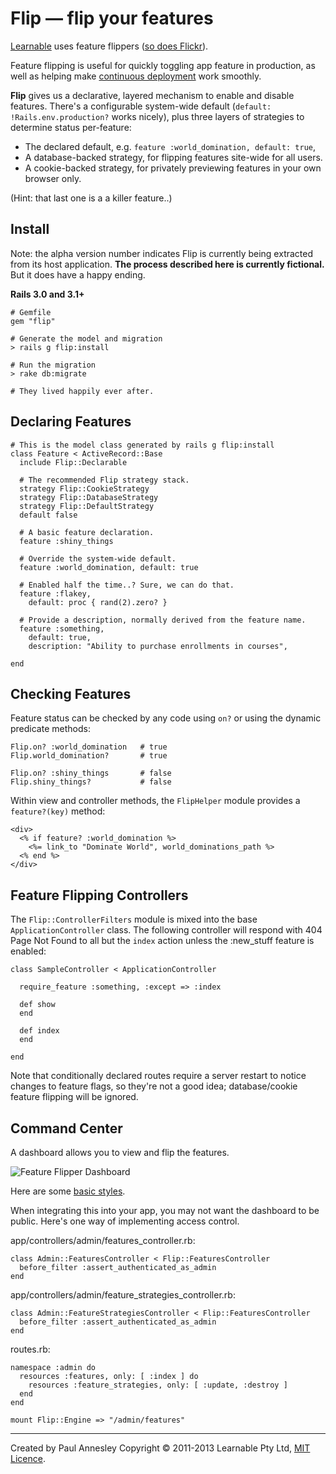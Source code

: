 Flip &mdash; flip your features
================

[Learnable](https://learnable.com) uses feature flippers ([so does Flickr](http://code.flickr.com/blog/2009/12/02/flipping-out/)).

Feature flipping is useful for quickly toggling app feature in production, as well as helping make [continuous deployment](http://timothyfitz.wordpress.com/2009/02/10/continuous-deployment-at-imvu-doing-the-impossible-fifty-times-a-day/) work smoothly.

**Flip** gives us a declarative, layered mechanism to enable and disable features. There's a configurable system-wide default (`default: !Rails.env.production?` works nicely), plus three layers of strategies to determine status per-feature:

* The declared default, e.g. `feature :world_domination, default: true`,
* A database-backed strategy, for flipping features site-wide for all users.
* A cookie-backed strategy, for privately previewing features in your own browser only.

(Hint: that last one is a a killer feature..)

Install
-------

Note: the alpha version number indicates Flip is currently being extracted from its host application. **The process described here is currently fictional.** But it does have a happy ending.

**Rails 3.0 and 3.1+**

    # Gemfile
    gem "flip"
    
    # Generate the model and migration
    > rails g flip:install
    
    # Run the migration
    > rake db:migrate

    # They lived happily ever after.


Declaring Features
------------------

    # This is the model class generated by rails g flip:install
    class Feature < ActiveRecord::Base
      include Flip::Declarable

      # The recommended Flip strategy stack.
      strategy Flip::CookieStrategy
      strategy Flip::DatabaseStrategy
      strategy Flip::DefaultStrategy
      default false
    
      # A basic feature declaration.
      feature :shiny_things

      # Override the system-wide default.
      feature :world_domination, default: true

      # Enabled half the time..? Sure, we can do that.
      feature :flakey,
        default: proc { rand(2).zero? }

      # Provide a description, normally derived from the feature name.
      feature :something,
        default: true,
        description: "Ability to purchase enrollments in courses",
    
    end


Checking Features
-----------------

Feature status can be checked by any code using `on?` or using the dynamic predicate methods:

    Flip.on? :world_domination   # true
    Flip.world_domination?       # true
    
    Flip.on? :shiny_things       # false
    Flip.shiny_things?           # false

Within view and controller methods, the `FlipHelper` module provides a `feature?(key)` method:

    <div>
      <% if feature? :world_domination %>
        <%= link_to "Dominate World", world_dominations_path %>
      <% end %>
    </div>


Feature Flipping Controllers
----------------------------

The `Flip::ControllerFilters` module is mixed into the base `ApplicationController` class.  The following controller will respond with 404 Page Not Found to all but the `index` action unless the :new_stuff feature is enabled:

    class SampleController < ApplicationController
    
      require_feature :something, :except => :index
    
      def show
      end
    
      def index
      end
    
    end

Note that conditionally declared routes require a server restart to notice changes to feature flags, so they're not a good idea; database/cookie feature flipping will be ignored.


Command Center
--------------

A dashboard allows you to view and flip the features.

![Feature Flipper Dashboard](https://dl.dropbox.com/u/13833591/feature-flipper-screenshot.png "Feature Flipper Dashboard")

Here are some [basic styles](https://gist.github.com/4615688).

When integrating this into your app, you may not want the dashboard to be public.  Here's one way of implementing access control.

app/controllers/admin/features_controller.rb:

    class Admin::FeaturesController < Flip::FeaturesController
      before_filter :assert_authenticated_as_admin
    end

app/controllers/admin/feature_strategies_controller.rb:

    class Admin::FeatureStrategiesController < Flip::FeaturesController
      before_filter :assert_authenticated_as_admin
    end

routes.rb:

    namespace :admin do
      resources :features, only: [ :index ] do
        resources :feature_strategies, only: [ :update, :destroy ]
      end
    end

    mount Flip::Engine => "/admin/features"

----
Created by Paul Annesley
Copyright © 2011-2013 Learnable Pty Ltd, [MIT Licence](http://www.opensource.org/licenses/mit-license.php).
